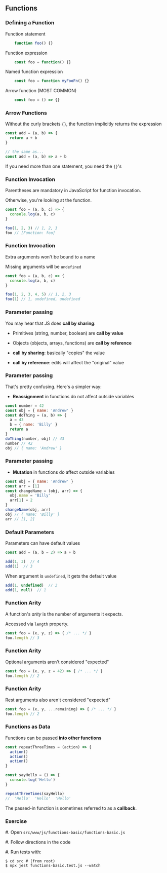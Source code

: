 ## Functions

### Defining a Function

Function statement

```javascript
    function foo() {}
```

Function expression

```javascript
    const foo = function() {}
```

Named function expression

```javascript
    const foo = function myFooFn() {}
```

Arrow function (MOST COMMON)

```javascript
    const foo = () => {}
```

### Arrow Functions

Without the curly brackets `{}`, the function implicitly returns the expression

```javascript
const add = (a, b) => {
  return a + b
}

// the same as...
const add = (a, b) => a + b
```

If you need more than one statement, you need the `{}`'s

### Function Invocation

Parentheses are mandatory in JavaScript for function invocation. 

Otherwise, you're looking at the function.

```javascript
const foo = (a, b, c) => {
  console.log(a, b, c)
}

foo(1, 2, 3) // 1, 2, 3
foo // [Function: foo]
```

### Function Invocation

Extra arguments won't be bound to a name

Missing arguments will be `undefined`

```javascript
const foo = (a, b, c) => {
  console.log(a, b, c)
}

foo(1, 2, 3, 4, 5) // 1, 2, 3
foo(1) // 1, undefined, undefined
```

### Parameter passing

You may hear that JS does **call by sharing**:

- Primitives (string, number, boolean) are **call by value**
- Objects (objects, arrays, functions) are **call by reference**

- **call by sharing**: basically "copies" the value
- **call by reference**: edits will affect the "original" value

### Parameter passing

That's pretty confusing. Here's a simpler way:

- **Reassignment** in functions do not affect outside variables

```javascript
const number = 42
const obj = { name: 'Andrew' }
const doThing = (a, b) => {
  a = 43
  b = { name: 'Billy' }
  return a
}
doThing(number, obj) // 43
number // 42
obj // { name: 'Andrew' }
```

### Parameter passing

- **Mutation** in functions do affect outside variables

```javascript
const obj = { name: 'Andrew' }
const arr = [1]
const changeName = (obj, arr) => {
  obj.name = 'Billy'
  arr[1] = 2
}
changeName(obj, arr)
obj // { name: 'Billy' }
arr // [1, 2]
```

### Default Parameters

Parameters can have default values

```javascript
const add = (a, b = 2) => a + b

add(1, 3)  // 4
add(1)  // 3 
```

When argument is `undefined`, it gets the default value

```javascript
add(1, undefined)  // 3
add(1, null)  // 1
```

### Function Arity

A function's *arity* is the number of arguments it expects.  

Accessed via `length` property.

```javascript
const foo = (x, y, z) => { /* ... */ }
foo.length // 3
```

### Function Arity

Optional arguments aren't considered "expected"

```javascript
const foo = (x, y, z = 42) => { /* ... */ }
foo.length // 2
```

### Function Arity

Rest arguments also aren't considered "expected"

```javascript
const foo = (x, y, ...remaining) => { /* ... */ }
foo.length // 2
```

### Functions as Data

Functions can be passed **into other functions**

```javascript
const repeatThreeTimes = (action) => {
  action()
  action()
  action()
}

const sayHello = () => { 
  console.log('Hello') 
}

repeatThreeTimes(sayHello)
//  'Hello'  'Hello'  'Hello'
```

The passed-in function is sometimes referred to as a **callback**.

### Exercise

#. Open `src/www/js/functions-basic/functions-basic.js`

#. Follow directions in the code

#. Run tests with:

```shell
$ cd src # (from root)
$ npx jest functions-basic.test.js --watch
```
